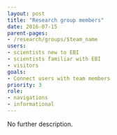 ```yaml
---
layout: post
title: "Research group members"
date: 2016-07-15
parent-pages:
- /research/groups/$team_name
users:
- scientists new to EBI
- scientists familiar with EBI
- visitors
goals:
- Connect users with team members
priority: 3
role:
- navigations
- informational
---
```


No further description.
